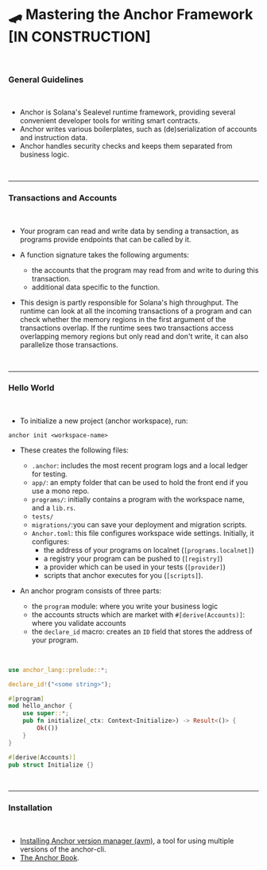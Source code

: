 # 🛹 Mastering the Anchor Framework [IN CONSTRUCTION]

<br>

### General Guidelines

<br>


* Anchor is Solana's Sealevel runtime framework, providing several convenient developer tools for writing smart contracts.
* Anchor writes various boilerplates, such as (de)serialization of accounts and instruction data.
* Anchor handles security checks and keeps them separated from business logic.

<br>

----

### Transactions and Accounts

<br>

* Your program can read and write data by sending a transaction, as programs provide endpoints that can be called by it.
* A function signature takes the following arguments:
  * the accounts that the program may read from and write to during this transaction.
  * additional data specific to the function.
 
* This design is partly responsible for Solana's high throughput. The runtime can look at all the incoming transactions of a program and can check whether the memory regions in the first argument of the transactions overlap. If the runtime sees two transactions access overlapping memory regions but only read and don't write, it can also parallelize those transactions.


<br>

----

### Hello World

<br>

* To initialize a new project (anchor workspace), run:

```
anchor init <workspace-name>
```

* These creates the following files:
   * `.anchor`: includes the most recent program logs and a local ledger for testing.
   * `app/`: an empty folder that can be used to hold the front end if you use a mono repo.
   * `programs/`: initially contains a program with the workspace name, and a `lib.rs`.
   * `tests/`
   * `migrations/`:you can save your deployment and migration scripts.
   * `Anchor.toml`: this file configures workspace wide settings. Initially, it configures:
      * the address of your programs on localnet (`[programs.localnet]`)
      * a registry your program can be pushed to (`[registry]`)
      * a provider which can be used in your tests (`[provider]`)
      * scripts that anchor executes for you (`[scripts]`).

* An anchor program consists of three parts:
  * the `program` module: where you write your business logic
  * the accounts structs which are market with `#[derive(Accounts)]`: where you validate accounts
  * the `declare_id` macro: creates an `ID` field that stores the address of your program. 

<br>

```rust
use anchor_lang::prelude::*;

declare_id!("<some string>");

#[program]
mod hello_anchor {
    use super::*;
    pub fn initialize(_ctx: Context<Initialize>) -> Result<()> {
        Ok(())
    }
}

#[derive(Accounts)]
pub struct Initialize {}
```


<br>

---

### Installation

<br>

* [Installing Anchor version manager (avm)](https://www.anchor-lang.com/docs/installation), a tool for using multiple versions of the anchor-cli.
* [The Anchor Book](https://book.anchor-lang.com/).

